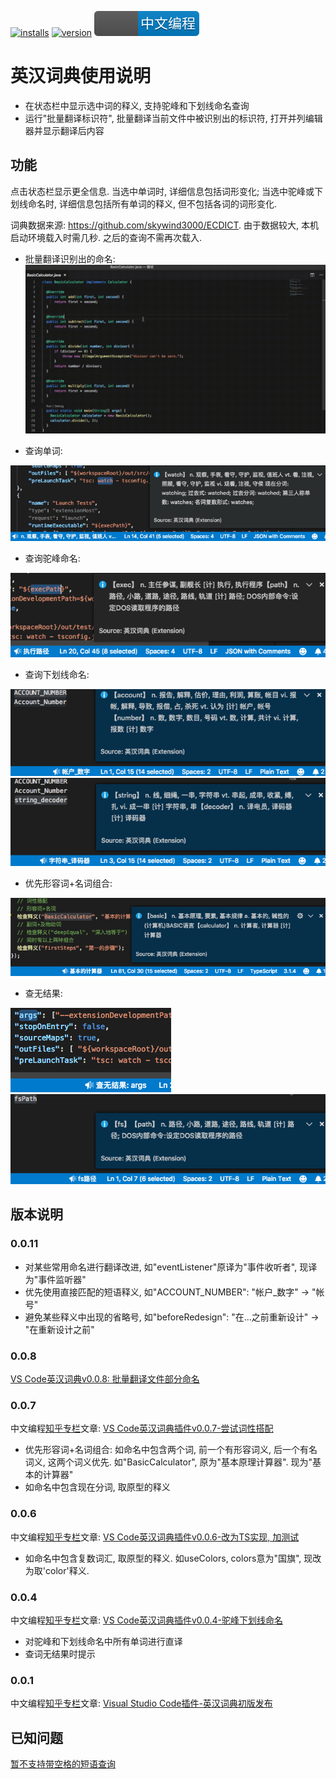 [![installs](https://vsmarketplacebadge.apphb.com/installs/CodeInChinese.EnglishChineseDictionary.svg?style=flat-square)](https://marketplace.visualstudio.com/items?itemName=CodeInChinese.EnglishChineseDictionary)
[![version](https://vsmarketplacebadge.apphb.com/version/CodeInChinese.EnglishChineseDictionary.svg?style=flat-square)](https://marketplace.visualstudio.com/items?itemName=CodeInChinese.EnglishChineseDictionary)
[![中文编程](https://raw.githubusercontent.com/program-in-chinese/overview/master/%E4%B8%AD%E6%96%87%E7%BC%96%E7%A8%8B.svg?style=flat-square)](https://github.com/program-in-chinese/overview)

# 英汉词典使用说明

- 在状态栏中显示选中词的释义, 支持驼峰和下划线命名查询
- 运行"批量翻译标识符", 批量翻译当前文件中被识别出的标识符, 打开并列编辑器并显示翻译后内容

## 功能

点击状态栏显示更全信息. 当选中单词时, 详细信息包括词形变化; 当选中驼峰或下划线命名时, 详细信息包括所有单词的释义, 但不包括各词的词形变化.

词典数据来源: https://github.com/skywind3000/ECDICT. 由于数据较大, 本机启动环境载入时需几秒. 之后的查询不需再次载入.

- 批量翻译识别出的命名:
![批量部分](截图/2018-12-25-vscode英汉词典批量1.gif)

- 查询单词:

![演示](截图/2018-11-09_vscode英汉词典_演示_watch.png)

- 查询驼峰命名:

![驼峰命名](截图/2018-11-09_vscode英汉词典_演示_execPath.png)

- 查询下划线命名:

![大写下划线](截图/2018-11-15_ACCOUNT_NUMBER.png)
![小写下划线](截图/2018-11-15_string_decoder.png)

- 优先形容词+名词组合:

![形容词名词](截图/2018-12-03_vscode英汉词典_形容词_名词组合.png)

- 查无结果:

![查无结果](截图/2018-11-09_vscode英汉词典_演示_args_无结果.png)
![部分无结果](截图/2018-11-15_fsPath.png)

## 版本说明

### 0.0.11

- 对某些常用命名进行翻译改进, 如"eventListener"原译为"事件收听者", 现译为"事件监听器"
- 优先使用直接匹配的短语释义, 如"ACCOUNT_NUMBER": "帐户_数字" -> "帐号"
- 避免某些释义中出现的省略号, 如"beforeRedesign": "在...之前重新设计" -> "在重新设计之前"

### 0.0.8

[VS Code英汉词典v0.0.8: 批量翻译文件部分命名](https://zhuanlan.zhihu.com/p/53288297)

### 0.0.7

中文编程[知乎专栏](https://zhuanlan.zhihu.com/codeInChinese)文章: [VS Code英汉词典插件v0.0.7-尝试词性搭配](https://zhuanlan.zhihu.com/p/51525136)
- 优先形容词+名词组合: 如命名中包含两个词, 前一个有形容词义, 后一个有名词义, 这两个词义优先. 如"BasicCalculator", 原为"基本原理计算器". 现为"基本的计算器"
- 如命名中包含现在分词, 取原型的释义

### 0.0.6

中文编程[知乎专栏](https://zhuanlan.zhihu.com/codeInChinese)文章: [VS Code英汉词典插件v0.0.6-改为TS实现, 加测试](https://zhuanlan.zhihu.com/p/51243255)
- 如命名中包含复数词汇, 取原型的释义. 如useColors, colors意为"国旗", 现改为取'color'释义.

### 0.0.4

中文编程[知乎专栏](https://zhuanlan.zhihu.com/codeInChinese)文章: [VS Code英汉词典插件v0.0.4-驼峰下划线命名](https://zhuanlan.zhihu.com/p/49133480)
- 对驼峰和下划线命名中所有单词进行直译
- 查词无结果时提示

### 0.0.1

中文编程[知乎专栏](https://zhuanlan.zhihu.com/codeInChinese)文章: [Visual Studio Code插件-英汉词典初版发布](https://zhuanlan.zhihu.com/p/48791726)

## 已知问题

[暂不支持带空格的短语查询](https://github.com/program-in-chinese/vscode_english_chinese_dictionary/issues/4)
